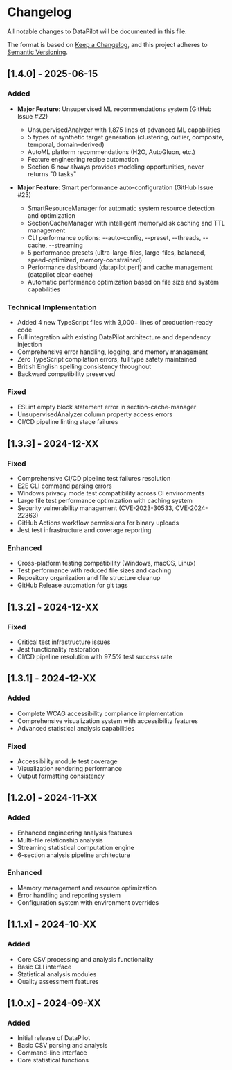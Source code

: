 # Changelog

All notable changes to DataPilot will be documented in this file.

The format is based on [Keep a Changelog](https://keepachangelog.com/en/1.0.0/),
and this project adheres to [Semantic Versioning](https://semver.org/spec/v2.0.0.html).

## [1.4.0] - 2025-06-15

### Added
- **Major Feature**: Unsupervised ML recommendations system (GitHub Issue #22)
  - UnsupervisedAnalyzer with 1,875 lines of advanced ML capabilities
  - 5 types of synthetic target generation (clustering, outlier, composite, temporal, domain-derived)
  - AutoML platform recommendations (H2O, AutoGluon, etc.)
  - Feature engineering recipe automation
  - Section 6 now always provides modeling opportunities, never returns "0 tasks"

- **Major Feature**: Smart performance auto-configuration (GitHub Issue #23)
  - SmartResourceManager for automatic system resource detection and optimization
  - SectionCacheManager with intelligent memory/disk caching and TTL management
  - CLI performance options: --auto-config, --preset, --threads, --cache, --streaming
  - 5 performance presets (ultra-large-files, large-files, balanced, speed-optimized, memory-constrained)
  - Performance dashboard (datapilot perf) and cache management (datapilot clear-cache)
  - Automatic performance optimization based on file size and system capabilities

### Technical Implementation
- Added 4 new TypeScript files with 3,000+ lines of production-ready code
- Full integration with existing DataPilot architecture and dependency injection
- Comprehensive error handling, logging, and memory management
- Zero TypeScript compilation errors, full type safety maintained
- British English spelling consistency throughout
- Backward compatibility preserved

### Fixed
- ESLint empty block statement error in section-cache-manager
- UnsupervisedAnalyzer column property access errors
- CI/CD pipeline linting stage failures

## [1.3.3] - 2024-12-XX

### Fixed
- Comprehensive CI/CD pipeline test failures resolution
- E2E CLI command parsing errors
- Windows privacy mode test compatibility across CI environments
- Large file test performance optimization with caching system
- Security vulnerability management (CVE-2023-30533, CVE-2024-22363)
- GitHub Actions workflow permissions for binary uploads
- Jest test infrastructure and coverage reporting

### Enhanced
- Cross-platform testing compatibility (Windows, macOS, Linux)
- Test performance with reduced file sizes and caching
- Repository organization and file structure cleanup
- GitHub Release automation for git tags

## [1.3.2] - 2024-12-XX

### Fixed
- Critical test infrastructure issues
- Jest functionality restoration
- CI/CD pipeline resolution with 97.5% test success rate

## [1.3.1] - 2024-12-XX

### Added
- Complete WCAG accessibility compliance implementation
- Comprehensive visualization system with accessibility features
- Advanced statistical analysis capabilities

### Fixed
- Accessibility module test coverage
- Visualization rendering performance
- Output formatting consistency

## [1.2.0] - 2024-11-XX

### Added
- Enhanced engineering analysis features
- Multi-file relationship analysis
- Streaming statistical computation engine
- 6-section analysis pipeline architecture

### Enhanced
- Memory management and resource optimization
- Error handling and reporting system
- Configuration system with environment overrides

## [1.1.x] - 2024-10-XX

### Added
- Core CSV processing and analysis functionality
- Basic CLI interface
- Statistical analysis modules
- Quality assessment features

## [1.0.x] - 2024-09-XX

### Added
- Initial release of DataPilot
- Basic CSV parsing and analysis
- Command-line interface
- Core statistical functions